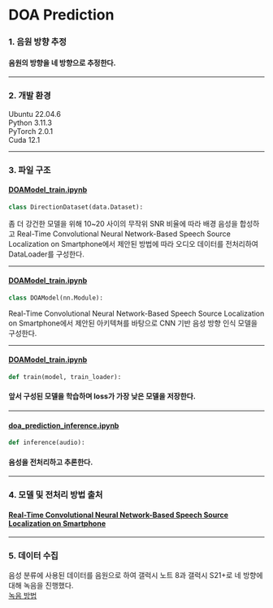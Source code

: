 # DOA Prediction

### 1. 음원 방향 추정

#### 음원의 방향을 네 방향으로 추정한다.

---

### 2. 개발 환경

Ubuntu 22.04.6  
Python 3.11.3  
PyTorch 2.0.1  
Cuda 12.1

---

### 3. 파일 구조

#### [DOAModel_train.ipynb](https://github.com/KOBOT-BOARD12/seeyoursound-model-serving/blob/feat/DOA_prediction/DOA_prediction/DOAModel_train.ipynb)

```python
class DirectionDataset(data.Dataset):
```

좀 더 강건한 모델을 위해 10~20 사이의 무작위 SNR 비율에 따라 배경 음성을 합성하고 Real-Time Convolutional Neural Network-Based Speech Source Localization on Smartphone에서 제안된 방법에 따라 오디오 데이터를 전처리하여 DataLoader를 구성한다.

---

#### [DOAModel_train.ipynb](https://github.com/KOBOT-BOARD12/seeyoursound-model-serving/blob/feat/DOA_prediction/DOA_prediction/DOAModel_train.ipynb)

```python
class DOAModel(nn.Module):
```

Real-Time Convolutional Neural Network-Based Speech Source Localization on Smartphone에서 제안된 아키텍쳐를 바탕으로 CNN 기반 음성 방향 인식 모델을 구성한다.

---

#### [DOAModel_train.ipynb](https://github.com/KOBOT-BOARD12/seeyoursound-model-serving/blob/feat/DOA_prediction/DOA_prediction/DOAModel_train.ipynb)

```python
def train(model, train_loader):
```

#### 앞서 구성된 모델을 학습하며 loss가 가장 낮은 모델을 저장한다.

---

#### [doa_prediction_inference.ipynb](https://github.com/KOBOT-BOARD12/seeyoursound-model-serving/blob/feat/DOA_prediction/DOA_prediction/doa_prediction_inference.ipynb)

```python
def inference(audio):
```

#### 음성을 전처리하고 추론한다.

---

### 4. 모델 및 전처리 방법 출처

#### [Real-Time Convolutional Neural Network-Based Speech Source Localization on Smartphone](https://ieeexplore.ieee.org/document/8910614)

---

### 5. 데이터 수집

음성 분류에 사용된 데이터를 음원으로 하여 갤럭시 노트 8과 갤럭시 S21+로 네 방향에 대해 녹음을 진행했다.  
[녹음 방법](https://media.discordapp.net/attachments/363994928533078018/1148649346498310314/image.png?width=775&height=581)
